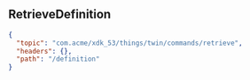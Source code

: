 ## RetrieveDefinition

```json
{
  "topic": "com.acme/xdk_53/things/twin/commands/retrieve",
  "headers": {},
  "path": "/definition"
}
```